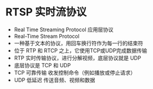 # RTSP 实时流协议
- Real Time Streaming Protocol 应用层协议
- Real-Time Stream Protocol
- 一种基于文本的协议，用回车换行符作为每一行的结束符
- 位于 RTP 和 RTCP 之上，它使用TCP或UDP完成数据传输
- RTP 实时传输协议，进行分解视频，底层协议就是 UDP
- 底层协议是 TCP 和 UDP
- TCP 可靠传输 收发控制命令（例如播放或停止请求）
- UDP 低延迟 传送音频、视频和数据